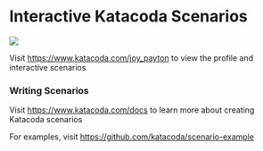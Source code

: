 # Interactive Katacoda Scenarios

[![](http://shields.katacoda.com/katacoda/joy_payton/count.svg)](https://www.katacoda.com/joy_payton "Get your profile on Katacoda.com")

Visit https://www.katacoda.com/joy_payton to view the profile and interactive scenarios

### Writing Scenarios
Visit https://www.katacoda.com/docs to learn more about creating Katacoda scenarios

For examples, visit https://github.com/katacoda/scenario-example
